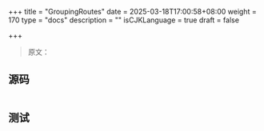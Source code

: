+++
title = "GroupingRoutes"
date = 2025-03-18T17:00:58+08:00
weight = 170
type = "docs"
description = ""
isCJKLanguage = true
draft = false

+++

> 原文：

## 源码

```go

```



## 测试

```powershell

```

